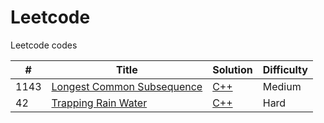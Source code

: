 # Leetcode
Leetcode codes

| # | Title | Solution | Difficulty |
|---| ----- | -------- | ---------- |
|1143|[Longest Common Subsequence](https://leetcode.com/problems/longest-common-subsequence/) | [C++](./algorithms/longestCommonSubsequence)|Medium|
|42|[Trapping Rain Water](https://leetcode.com/problems/trapping-rain-water/description/) | [C++](./algorithms/trapping_rain_water.cpp)|Hard|
